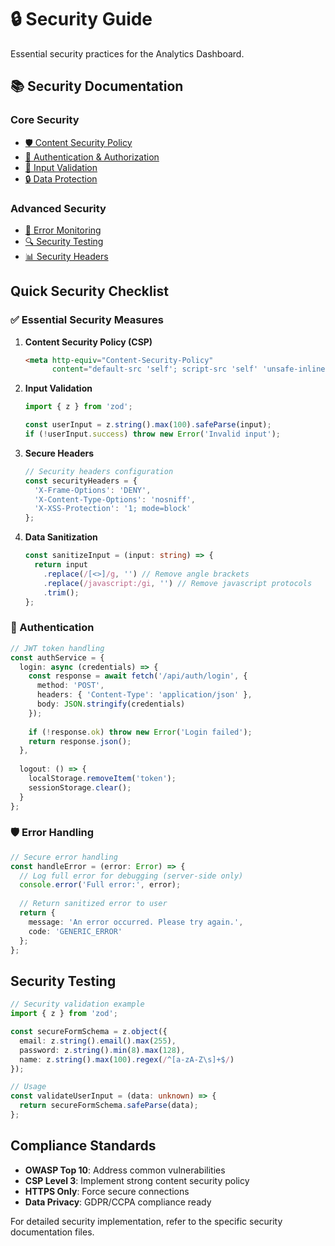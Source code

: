 
# 🔒 Security Guide

Essential security practices for the Analytics Dashboard.

## 📚 Security Documentation

### Core Security
- [🛡️ Content Security Policy](./security/csp.md)
- [🔐 Authentication & Authorization](./security/auth.md)
- [🧹 Input Validation](./security/validation.md)
- [🔒 Data Protection](./security/data-protection.md)

### Advanced Security
- [🚨 Error Monitoring](./security/error-monitoring.md)
- [🔍 Security Testing](./security/testing.md)
- [📊 Security Headers](./security/headers.md)

## Quick Security Checklist

### ✅ Essential Security Measures

1. **Content Security Policy (CSP)**
   ```html
   <meta http-equiv="Content-Security-Policy" 
         content="default-src 'self'; script-src 'self' 'unsafe-inline'">
   ```

2. **Input Validation**
   ```typescript
   import { z } from 'zod';
   
   const userInput = z.string().max(100).safeParse(input);
   if (!userInput.success) throw new Error('Invalid input');
   ```

3. **Secure Headers**
   ```typescript
   // Security headers configuration
   const securityHeaders = {
     'X-Frame-Options': 'DENY',
     'X-Content-Type-Options': 'nosniff',
     'X-XSS-Protection': '1; mode=block'
   };
   ```

4. **Data Sanitization**
   ```typescript
   const sanitizeInput = (input: string) => {
     return input
       .replace(/[<>]/g, '') // Remove angle brackets
       .replace(/javascript:/gi, '') // Remove javascript protocols
       .trim();
   };
   ```

### 🔐 Authentication

```typescript
// JWT token handling
const authService = {
  login: async (credentials) => {
    const response = await fetch('/api/auth/login', {
      method: 'POST',
      headers: { 'Content-Type': 'application/json' },
      body: JSON.stringify(credentials)
    });
    
    if (!response.ok) throw new Error('Login failed');
    return response.json();
  },
  
  logout: () => {
    localStorage.removeItem('token');
    sessionStorage.clear();
  }
};
```

### 🛡️ Error Handling

```typescript
// Secure error handling
const handleError = (error: Error) => {
  // Log full error for debugging (server-side only)
  console.error('Full error:', error);
  
  // Return sanitized error to user
  return {
    message: 'An error occurred. Please try again.',
    code: 'GENERIC_ERROR'
  };
};
```

## Security Testing

```typescript
// Security validation example
import { z } from 'zod';

const secureFormSchema = z.object({
  email: z.string().email().max(255),
  password: z.string().min(8).max(128),
  name: z.string().max(100).regex(/^[a-zA-Z\s]+$/)
});

// Usage
const validateUserInput = (data: unknown) => {
  return secureFormSchema.safeParse(data);
};
```

## Compliance Standards

- **OWASP Top 10**: Address common vulnerabilities
- **CSP Level 3**: Implement strong content security policy
- **HTTPS Only**: Force secure connections
- **Data Privacy**: GDPR/CCPA compliance ready

For detailed security implementation, refer to the specific security documentation files.
